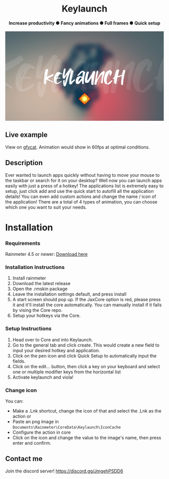<h1 align="center">
  Keylaunch
</h1>

<h4 align="center">Increase productivity ● Fancy animations ● Full frames ● Quick setup</h4>

<img src="https://github.com/EnhancedJax/Keylaunch/blob/main/%40Start/Keylaunch.png"/>

## Live example

View on [gfycat](https://gfycat.com/sleepymilkyamericanpainthorse). Animation would show in 60fps at optimal conditions.

## Description

Ever wanted to launch apps quickly without having to move your mouse to the taskbar or search for it on your desktop? Well now you can launch apps easily with just a press of a hotkey! The applications list is extremely easy to setup, just click add and use the quick start to autofill all the application details! You can even add custom actions and change the name / icon of the application! There are a total of 4 types of animation, you can choose which one you want to suit your needs.

# Installation
### Requirements
Rainmeter 4.5 or newer: [Download here](https://www.rainmeter.net/)

### Installation Instructions
1. Install rainmeter
1. Download the latest release
1. Open the .rmskin package 
1. Leave the installation settings default, and press install
1. A start screen should pop up. If the JaxCore option is red, please press it and it'll install the core automatically. You can manually install if it fails by vising the Core repo.
1. Setup your hotkeys via the Core.

### Setup Instructions
1. Head over to Core and into Keylaunch. 
2. Go to the general tab and click create. This would create a new field to input your desired hotkey and application.
3. Click on the pen icon and click Quick Setup to automatically input the fields.
4. Click on the edit... button, then click a key on your keyboard and select one or multiple modifier keys from the horizontal list
5. Activate keylaunch and viola! 

### Change icon
You can: 
- Make a .Lnk shortcut, change the icon of that and select the .Lnk as the action
or 
- Paste an png image in `Documents\Rainmeter\CoreData\Keylaunch\IconCache`
- Configure the action in core
- Click on the icon and change the value to the image's name, then press enter and confirm.
  
## Contact me
Join the discord server! https://discord.gg/JmgehPSDD6
